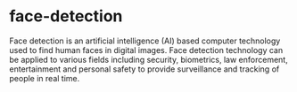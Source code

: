 # face-detection
Face detection is an artificial intelligence (AI) based computer technology used to find human faces in digital images. Face detection technology can be applied to various fields including security, biometrics, law enforcement, entertainment and personal safety to provide surveillance and tracking of people in real time.
